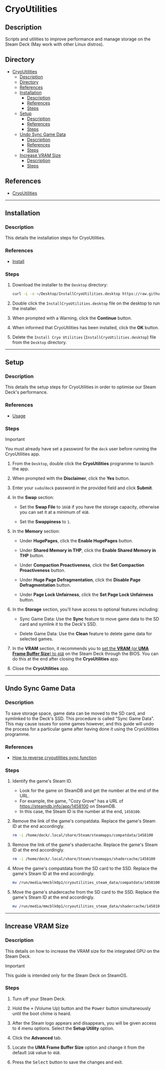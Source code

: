 # CryoUtilities

## Description

Scripts and utilities to improve performance and manage storage on the Steam Deck (May work with other Linux distros).

## Directory

- [CryoUtilities](#cryoutilities)
  - [Description](#description)
  - [Directory](#directory)
  - [References](#references)
  - [Installation](#installation)
    - [Description](#description-1)
    - [References](#references-1)
    - [Steps](#steps)
  - [Setup](#setup)
    - [Description](#description-2)
    - [References](#references-2)
    - [Steps](#steps-1)
  - [Undo Sync Game Data](#undo-sync-game-data)
    - [Description](#description-3)
    - [References](#references-3)
    - [Steps](#steps-2)
  - [Increase VRAM Size](#increase-vram-size)
    - [Description](#description-4)
    - [Steps](#steps-3)

## References

- [CryoUtilities](https://github.com/CryoByte33/steam-deck-utilities)

---

## Installation

### Description

This details the installation steps for CryoUtilities.

### References

- [Install](https://github.com/CryoByte33/steam-deck-utilities#install)

### Steps

1. Download the installer to the `Desktop` directory:

    ```sh
    curl -L -o ~/Desktop/InstallCryoUtilities.desktop https://raw.githubusercontent.com/CryoByte33/steam-deck-utilities/main/InstallCryoUtilities.desktop
    ```

2. Double click the `InstallCryoUtilities.desktop` file on the desktop to run the installer.

3. When prompted with a Warning, click the **Continue** button.

4. When informed that CryoUtilities has been installed, click the **OK** button.

5. Delete the `Install Cryo Utilities` (`InstallCryoUtilities.desktop`) file from the `Desktop` directory.

---

## Setup

### Description

This details the setup steps for CryoUtilities in order to optimise our Steam Deck's performance.

### References

- [Usage](https://github.com/CryoByte33/steam-deck-utilities#usage)

### Steps

> [!IMPORTANT]  
> You must already have set a password for the `deck` user before running the CryoUtilities app.

1. From the `Desktop`, double click the **CryoUtilities** programme to launch the app.

2. When prompted with the **Disclaimer**, click the **Yes** button.

3. Enter your `sudo`/`deck` password in the provided field and click **Submit**.

4. In the **Swap** section:

    - Set the **Swap File** to `16GB` if you have the storage capacity, otherwise you can set it at a minimum of `4GB`.

    - Set the **Swappiness** to `1`.

5. In the **Memory** section:

    - Under **HugePages**, click the **Enable HugePages** button.

    - Under **Shared Memory in THP**, click the **Enable Shared Memory in THP** button.

    - Under **Compaction Proactiveness**, click the **Set Compaction Proactiveness** button.

    - Under **Huge Page Defragmentation**, click the **Disable Page Defragmentation** button.

    - Under **Page Lock Unfairness**, click the **Set Page Lock Unfairness** button.

6. In the **Storage** section, you'll have access to optional features including:

    - Sync Game Data: Use the **Sync** feature to move game data to the SD card and symlink it to the Deck's SSD.

    - Delete Game Data: Use the **Clean** feature to delete game data for selected games.

7. In the **VRAM** section, it recommends you to [set the **VRAM** (or **UMA Frame Buffer Size**) to `4GB`](#increase-vram-size) on the Steam Deck through the BIOS. You can do this at the end after closing the **CryoUtilities** app.

8. Close the **CryoUtilities** app.

---

## Undo Sync Game Data

### Description

To save storage space, game data can be moved to the SD card, and symlinked to the Deck's SSD. This procedure is called "Sync Game Data". This may cause issues for some games however, and this guide will undo the process for a particular game after having done it using the CryoUtilities programme.

### References

- [How to reverse cryoutilities sync function](https://www.reddit.com/r/SteamDeck/comments/11qx561/comment/jca9exv)

### Steps

1. Identify the game's Steam ID.

   - Look for the game on SteamDB and get the number at the end of the URL.
   - For example, the game, "Cozy Grove" has a URL of https://steamdb.info/app/1458100 on SteamDB.
   - In this case, the Steam ID is the number at the end, `1458100`.

2. Remove the link of the game's compatdata. Replace the game's Steam ID at the end accordingly.

    ```sh
    rm -i /home/deck/.local/share/Steam/steamapps/compatdata/1458100
    ```

3. Remove the link of the game's shadercache. Replace the game's Steam ID at the end accordingly.

    ```sh
    rm -i /home/deck/.local/share/Steam/steamapps/shadercache/1458100
    ```

4. Move the game's compatdata from the SD card to the SSD. Replace the game's Steam ID at the end accordingly.

    ```sh
    mv /run/media/mmcblk0p1/cryoutilities_steam_data/compatdata/1458100 /home/deck/.local/share/Steam/steamapps/compatdata/1458100
    ```

5. Move the game's shadercache from the SD card to the SSD. Replace the game's Steam ID at the end accordingly.

    ```sh
    mv /run/media/mmcblk0p1/cryoutilities_steam_data/shadercache/1458100 /home/deck/.local/share/Steam/steamapps/shadercache/1458100
    ```

---

## Increase VRAM Size

### Description

This details on how to increase the VRAM size for the integrated GPU on the Steam Deck.

> [!IMPORTANT]  
> This guide is intended only for the Steam Deck on SteamOS.

### Steps

1. Turn off your Steam Deck.

2. Hold the <kbd>+</kbd> (Volume Up) button and the <kbd>Power</kbd> button simultaneously until the boot chime is heard.

3. After the Steam logo appears and disappears, you will be given access to 4 menu options. Select the **Setup Utility** option.

4. Click the **Advanced** tab.

5. Locate the **UMA Frame Buffer Size** option and change it from the default `1GB` value to `4GB`.

6. Press the <kbd>Select</kbd> button to save the changes and exit.
